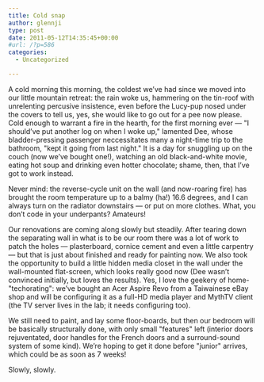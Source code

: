 ```yaml
---
title: Cold snap
author: glennji
type: post
date: 2011-05-12T14:35:45+00:00
#url: /?p=586
categories:
  - Uncategorized

---
```

A cold morning this morning, the coldest we&#8217;ve had since we moved into our little mountain retreat: the rain woke us, hammering on the tin-roof with unrelenting percusive insistence, even before the Lucy-pup nosed under the covers to tell us, yes, she would like to go out for a pee now please. Cold enough to warrant a fire in the hearth, for the first morning ever &#8212; "I should&#8217;ve put another log on when I woke up," lamented Dee, whose bladder-pressing passenger neccessitates many a night-time trip to the bathroom, "kept it going from last night." It is a day for snuggling up on the couch (now we&#8217;ve bought one!), watching an old black-and-white movie, eating hot soup and drinking even hotter chocolate; shame, then, that I&#8217;ve got to work instead. 

Never mind: the reverse-cycle unit on the wall (and now-roaring fire) has brought the room temperature up to a balmy (ha!) 16.6 degrees, and I can always turn on the radiator downstairs &#8212; or put on more clothes. What, you don&#8217;t code in your underpants? Amateurs!

Our renovations are coming along slowly but steadily. After tearing down the separating wall in what is to be our room there was a lot of work to patch the holes &#8212; plasterboard, cornice cement and even a little carpentry &#8212; but that is just about finished and ready for painting now. We also took the opportunity to build a little hidden media closet in the wall under the wall-mounted flat-screen, which looks really good now (Dee wasn&#8217;t convinced initially, but loves the results). Yes, I love the geekery of home-"techorating": we&#8217;ve bought an Acer Aspire Revo from a Taiwainese eBay shop and will be configuring it as a full-HD media player and MythTV client (the TV server lives in the lab; it needs configuring too).

We still need to paint, and lay some floor-boards, but then our bedroom will be basically structurally done, with only small "features" left (interior doors rejuventated, door handles for the French doors and a surround-sound system of some kind). We&#8217;re hoping to get it done before "junior" arrives, which could be as soon as 7 weeks!

Slowly, slowly.
